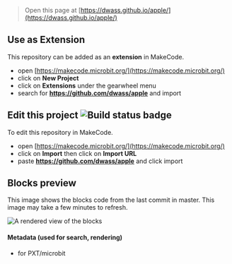 
> Open this page at [https://dwass.github.io/apple/](https://dwass.github.io/apple/)

## Use as Extension

This repository can be added as an **extension** in MakeCode.

* open [https://makecode.microbit.org/](https://makecode.microbit.org/)
* click on **New Project**
* click on **Extensions** under the gearwheel menu
* search for **https://github.com/dwass/apple** and import

## Edit this project ![Build status badge](https://github.com/dwass/apple/workflows/MakeCode/badge.svg)

To edit this repository in MakeCode.

* open [https://makecode.microbit.org/](https://makecode.microbit.org/)
* click on **Import** then click on **Import URL**
* paste **https://github.com/dwass/apple** and click import

## Blocks preview

This image shows the blocks code from the last commit in master.
This image may take a few minutes to refresh.

![A rendered view of the blocks](https://github.com/dwass/apple/raw/master/.github/makecode/blocks.png)

#### Metadata (used for search, rendering)

* for PXT/microbit
<script src="https://makecode.com/gh-pages-embed.js"></script><script>makeCodeRender("{{ site.makecode.home_url }}", "{{ site.github.owner_name }}/{{ site.github.repository_name }}");</script>
